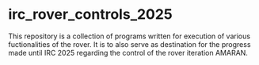 # irc_rover_controls_2025
This repository is a collection of programs written for execution of various fuctionalities of the rover. It is to also serve as destination for the progress made until IRC 2025 regarding the control of the rover iteration AMARAN.
